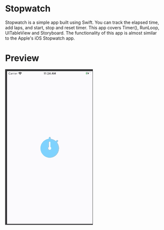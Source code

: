 # Stopwatch


Stopwatch is a simple app built using Swift. You can track the elapsed time, add laps, and start, stop and reset timer.
This app covers Timer(), RunLoop, UITableView and Storyboard. The functionality of this app is almost similar to the Apple's iOS Stopwatch app.

# Preview
![grab-landing-page](https://github.com/rai-di/Stopwatch/blob/master/Screenshot.gif)
